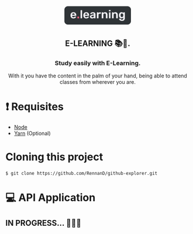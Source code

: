 <h1 align="center">
    <img src = "./.github/elearning.png" height = "50px" />
</h1>

<h2 align="center">
    E-LEARNING 📚📱.
</h2>

<h3 align="center">
  Study easily with E-Learning.
</h3>

<p align="center">
   With it you have the content in the palm of your hand, being able to attend classes from wherever you are.
</p>

# ❗️ Requisites

- [Node](https://nodejs.org/en/)
- [Yarn](https://yarnpkg.com/lang/en/) (Optional)

# Cloning this project

```
$ git clone https://github.com/RennanD/github-explorer.git
```

# 💻 API Application
<!-- 
<h1 align="center">
    <img src ="./.github/browser.svg" width="200px" />
</h1> -->

## IN PROGRESS... 🏃🏽‍♂️